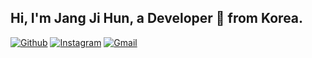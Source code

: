 ## Hi, I'm Jang Ji Hun, a Developer 🚀 from Korea.

[![Github](https://img.shields.io/badge/-Github-000?style=flat&logo=Github&logoColor=white)](https://github.com/onimur)
[![Instagram](https://img.shields.io/badge/-Instagram-c13584?style=flat&labelColor=c13584&logo=instagram&logoColor=white)](https://www.instagram.com/j1_huni/)
[![Gmail](https://img.shields.io/badge/-Gmail-c14438?style=flat&logo=Gmail&logoColor=white)](mailto:murillo.jangjihun69@gmail.com)


&nbsp;






<!--
**jjh319/jjh319** is a ✨ _special_ ✨ repository because its `README.md` (this file) appears on your GitHub profile.

Here are some ideas to get you started:

- 🔭 I’m currently working on ...
- 🌱 I’m currently learning ...
- 👯 I’m looking to collaborate on ...
- 🤔 I’m looking for help with ...
- 💬 Ask me about ...
- 📫 How to reach me: ...
- 😄 Pronouns: ...
- ⚡ Fun fact: ...
-->
